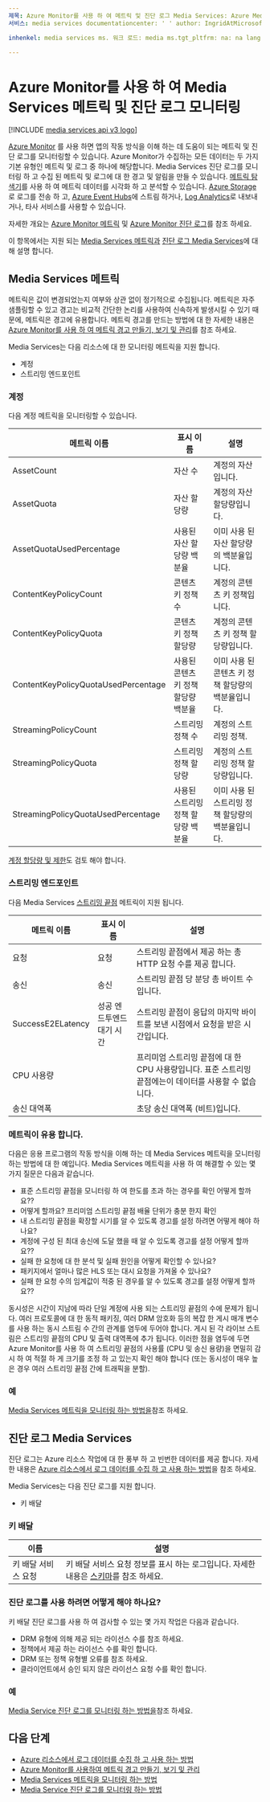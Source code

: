 ```yaml
---
제목: Azure Monitor를 사용 하 여 메트릭 및 진단 로그 Media Services: Azure Media Services 설명: Azure Monitor를 통해 Azure Media Services 메트릭 및 진단 로그를 모니터링 하는 방법을 알아봅니다.
서비스: media services documentationcenter: ' ' author: IngridAtMicrosoft 관리자: femila ms.date editor: ' '

inhenkel: media services ms. 워크 로드: media ms.tgt_pltfrm: na: na lang: na. 토픽: 개념 밀리초. 날짜: 11/02/2020 밀리초. 작성자:

---
```


# <a name="monitor-media-services-metrics-and-diagnostic-logs-with-azure-monitor"></a>Azure Monitor를 사용 하 여 Media Services 메트릭 및 진단 로그 모니터링

[!INCLUDE [media services api v3 logo](./includes/v3-hr.md)]

[Azure Monitor](../../azure-monitor/overview.md) 를 사용 하면 앱의 작동 방식을 이해 하는 데 도움이 되는 메트릭 및 진단 로그를 모니터링할 수 있습니다. Azure Monitor가 수집하는 모든 데이터는 두 가지 기본 유형인 메트릭 및 로그 중 하나에 해당합니다. Media Services 진단 로그를 모니터링 하 고 수집 된 메트릭 및 로그에 대 한 경고 및 알림을 만들 수 있습니다. [메트릭 탐색기](../../azure-monitor/platform/metrics-getting-started.md)를 사용 하 여 메트릭 데이터를 시각화 하 고 분석할 수 있습니다. [Azure Storage](https://azure.microsoft.com/services/storage/)로 로그를 전송 하 고, [Azure Event Hubs](https://azure.microsoft.com/services/event-hubs/)에 스트림 하거나, [Log Analytics](https://azure.microsoft.com/services/log-analytics/)로 내보내거나, 타사 서비스를 사용할 수 있습니다.

자세한 개요는 [Azure Monitor 메트릭](../../azure-monitor/platform/data-platform.md) 및 [Azure Monitor 진단 로그](../../azure-monitor/platform/platform-logs-overview.md)를 참조 하세요.

이 항목에서는 지원 되는 [Media Services 메트릭과](#media-services-metrics) [진단 로그 Media Services](#media-services-diagnostic-logs)에 대해 설명 합니다.

## <a name="media-services-metrics"></a>Media Services 메트릭

메트릭은 값이 변경되었는지 여부와 상관 없이 정기적으로 수집됩니다. 메트릭은 자주 샘플링할 수 있고 경고는 비교적 간단한 논리를 사용하여 신속하게 발생시킬 수 있기 때문에, 메트릭은 경고에 유용합니다. 메트릭 경고를 만드는 방법에 대 한 자세한 내용은 [Azure Monitor를 사용 하 여 메트릭 경고 만들기, 보기 및 관리](../../azure-monitor/platform/alerts-metric.md)를 참조 하세요.

Media Services는 다음 리소스에 대 한 모니터링 메트릭을 지원 합니다.

* 계정
* 스트리밍 엔드포인트

### <a name="account"></a>계정

다음 계정 메트릭을 모니터링할 수 있습니다.

|메트릭 이름|표시 이름|설명|
|---|---|---|
|AssetCount|자산 수|계정의 자산입니다.|
|AssetQuota|자산 할당량|계정의 자산 할당량입니다.|
|AssetQuotaUsedPercentage|사용된 자산 할당량 백분율|이미 사용 된 자산 할당량의 백분율입니다.|
|ContentKeyPolicyCount|콘텐츠 키 정책 수|계정의 콘텐츠 키 정책입니다.|
|ContentKeyPolicyQuota|콘텐츠 키 정책 할당량|계정의 콘텐츠 키 정책 할당량입니다.|
|ContentKeyPolicyQuotaUsedPercentage|사용된 콘텐츠 키 정책 할당량 백분율|이미 사용 된 콘텐츠 키 정책 할당량의 백분율입니다.|
|StreamingPolicyCount|스트리밍 정책 수|계정의 스트리밍 정책.|
|StreamingPolicyQuota|스트리밍 정책 할당량|계정의 스트리밍 정책 할당량입니다.|
|StreamingPolicyQuotaUsedPercentage|사용된 스트리밍 정책 할당량 백분율|이미 사용 된 스트리밍 정책 할당량의 백분율입니다.|

[계정 할당량 및 제한](limits-quotas-constraints.md)도 검토 해야 합니다.

### <a name="streaming-endpoint"></a>스트리밍 엔드포인트

다음 Media Services [스트리밍 끝점](/rest/api/media/streamingendpoints) 메트릭이 지원 됩니다.

|메트릭 이름|표시 이름|설명|
|---|---|---|
|요청|요청|스트리밍 끝점에서 제공 하는 총 HTTP 요청 수를 제공 합니다.|
|송신|송신|스트리밍 끝점 당 분당 총 바이트 수입니다.|
|SuccessE2ELatency|성공 엔드투엔드 대기 시간|스트리밍 끝점이 응답의 마지막 바이트를 보낸 시점에서 요청을 받은 시간입니다.|
|CPU 사용량| | 프리미엄 스트리밍 끝점에 대 한 CPU 사용량입니다. 표준 스트리밍 끝점에는이 데이터를 사용할 수 없습니다. |
|송신 대역폭 | | 초당 송신 대역폭 (비트)입니다.|

### <a name="metrics-are-useful"></a>메트릭이 유용 합니다.

다음은 응용 프로그램의 작동 방식을 이해 하는 데 Media Services 메트릭을 모니터링 하는 방법에 대 한 예입니다. Media Services 메트릭을 사용 하 여 해결할 수 있는 몇 가지 질문은 다음과 같습니다.

* 표준 스트리밍 끝점을 모니터링 하 여 한도를 초과 하는 경우를 확인 어떻게 할까요??
* 어떻게 할까요? 프리미엄 스트리밍 끝점 배율 단위가 충분 한지 확인
* 내 스트리밍 끝점을 확장할 시기를 알 수 있도록 경고를 설정 하려면 어떻게 해야 하나요?
* 계정에 구성 된 최대 송신에 도달 했을 때 알 수 있도록 경고를 설정 어떻게 할까요??
* 실패 한 요청에 대 한 분석 및 실패 원인을 어떻게 확인할 수 있나요?
* 패키지에서 얼마나 많은 HLS 또는 대시 요청을 가져올 수 있나요?
* 실패 한 요청 수의 임계값이 적중 된 경우를 알 수 있도록 경고를 설정 어떻게 할까요??

동시성은 시간이 지남에 따라 단일 계정에 사용 되는 스트리밍 끝점의 수에 문제가 됩니다. 여러 프로토콜에 대 한 동적 패키징, 여러 DRM 암호화 등의 복잡 한 게시 매개 변수를 사용 하는 동시 스트림 수 간의 관계를 염두에 두어야 합니다. 게시 된 각 라이브 스트림은 스트리밍 끝점의 CPU 및 출력 대역폭에 추가 됩니다. 이러한 점을 염두에 두면 Azure Monitor를 사용 하 여 스트리밍 끝점의 사용률 (CPU 및 송신 용량)을 면밀히 감시 하 여 적절 하 게 크기를 조정 하 고 있는지 확인 해야 합니다 (또는 동시성이 매우 높은 경우 여러 스트리밍 끝점 간에 트래픽을 분할).

### <a name="example"></a>예

[Media Services 메트릭을 모니터링 하는 방법을](media-services-metrics-howto.md)참조 하세요.

## <a name="media-services-diagnostic-logs"></a>진단 로그 Media Services

진단 로그는 Azure 리소스 작업에 대 한 풍부 하 고 빈번한 데이터를 제공 합니다. 자세한 내용은 [Azure 리소스에서 로그 데이터를 수집 하 고 사용 하는 방법](../../azure-monitor/platform/platform-logs-overview.md)을 참조 하세요.

Media Services는 다음 진단 로그를 지원 합니다.

* 키 배달

### <a name="key-delivery"></a>키 배달

|이름|설명|
|---|---|
|키 배달 서비스 요청|키 배달 서비스 요청 정보를 표시 하는 로그입니다. 자세한 내용은 [스키마](media-services-diagnostic-logs-schema.md)를 참조 하세요.|

### <a name="why-would-i-want-to-use-diagnostics-logs"></a>진단 로그를 사용 하려면 어떻게 해야 하나요?

키 배달 진단 로그를 사용 하 여 검사할 수 있는 몇 가지 작업은 다음과 같습니다.

* DRM 유형에 의해 제공 되는 라이선스 수를 참조 하세요.
* 정책에서 제공 하는 라이선스 수를 확인 합니다.
* DRM 또는 정책 유형별 오류를 참조 하세요.
* 클라이언트에서 승인 되지 않은 라이선스 요청 수를 확인 합니다.

### <a name="example"></a>예

[Media Service 진단 로그를 모니터링 하는 방법을](media-services-diagnostic-logs-howto.md)참조 하세요.

## <a name="next-steps"></a>다음 단계

* [Azure 리소스에서 로그 데이터를 수집 하 고 사용 하는 방법](../../azure-monitor/platform/platform-logs-overview.md)
* [Azure Monitor를 사용하여 메트릭 경고 만들기, 보기 및 관리](../../azure-monitor/platform/alerts-metric.md)
* [Media Services 메트릭을 모니터링 하는 방법](media-services-metrics-howto.md)
* [Media Service 진단 로그를 모니터링 하는 방법](media-services-diagnostic-logs-howto.md)
